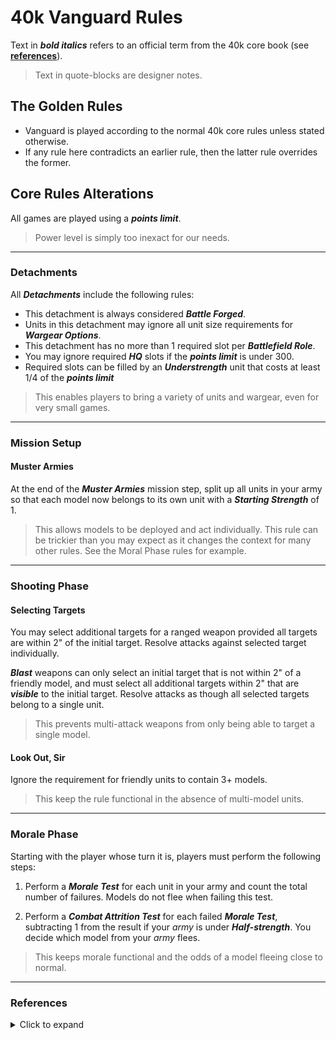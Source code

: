 # 40k Vanguard Rules

Text in ***bold italics*** refers to an official term from the 40k core book (see [**references**](https://github.com/JoshuaCarter/Vanguard-40k/blob/main/VanguardCoreRules#References.md)).
> Text in quote-blocks are designer notes.

## The Golden Rules

- Vanguard is played according to the normal 40k core rules unless stated otherwise.
- If any rule here contradicts an earlier rule, then the latter rule overrides the former.

## Core Rules Alterations

All games are played using a ***points limit***.

> Power level is simply too inexact for our needs.

---

### Detachments

All ***Detachments*** include the following rules:

- This detachment is always considered ***Battle Forged***.
- Units in this detachment may ignore all unit size requirements for ***Wargear Options***.
- This detachment has no more than 1 required slot per ***Battlefield Role***.
- You may ignore required ***HQ*** slots if the ***points limit*** is under 300.
- Required slots can be filled by an ***Understrength*** unit that costs at least 1/4 of the ***points limit***

> This enables players to bring a variety of units and wargear, even for very small games.

---

### Mission Setup

#### Muster Armies

At the end of the ***Muster Armies*** mission step, split up all units in your army so that each model now belongs to its own unit with a ***Starting Strength*** of 1.

> This allows models to be deployed and act individually. This rule can be trickier than you may expect as it changes the context for many other rules. See the Moral Phase rules for example.

---

### Shooting Phase

#### Selecting Targets

You may select additional targets for a ranged weapon provided all targets are within 2" of the initial target. Resolve attacks against selected target individually.

***Blast*** weapons can only select an initial target that is not within 2" of a friendly model, and must select all additional targets within 2" that are ***visible*** to the initial target. Resolve attacks as though all selected targets belong to a single unit.

> This prevents multi-attack weapons from only being able to target a single model.

#### Look Out, Sir

Ignore the requirement for friendly units to contain 3+ models.

> This keep the rule functional in the absence of multi-model units.

---

### Morale Phase

Starting with the player whose turn it is, players must perform the following steps:

1. Perform a ***Morale Test*** for each unit in your army and count the total number of failures. Models do not flee when failing this test.

1. Perform a ***Combat Attrition Test*** for each failed ***Morale Test***, subtracting 1 from the result if your *army* is under ***Half-strength***. You decide which model from your *army* flees.

> This keeps morale functional and the odds of a model fleeing close to normal.

---

### References

<details>
  <summary>Click to expand</summary>

---

You can find these terms in the 40k "Core Book" on the pages listed.

| Term | Page |
| --- | --- |
| ***Battlefield Role*** | 247 |
| ***Battle Forged*** | 244 |
| ***Blast*** | 218 |
| ***Combat Attrition Test*** | 233 |
| ***Detachment*** | 246 |
| ***Half-strength*** | 201 |
| ***HQ*** | 247 |
| ***Look Out, Sir*** | 219 |
| ***Morale Test*** | 233 |
| ***Muster Armies*** | 236 |
| ***Points Limit*** | 241 |
| ***Selecting Targets*** | 216 |
| ***Starting Strength*** | 201 |
| ***Understrength*** | 241 |
| ***Unit Coherency*** | 198 |
| ***Unit Name*** | 202 |
| ***Visible*** | 216 |
| ***Wargear Options*** | 203 |
</details>
